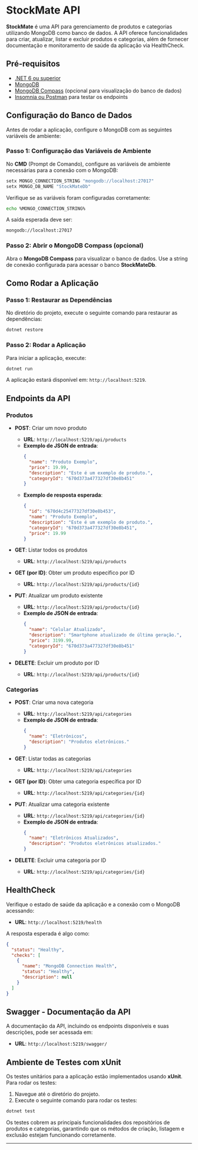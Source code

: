 # StockMate API

**StockMate** é uma API para gerenciamento de produtos e categorias utilizando MongoDB como banco de dados. A API oferece funcionalidades para criar, atualizar, listar e excluir produtos e categorias, além de fornecer documentação e monitoramento de saúde da aplicação via HealthCheck.

## Pré-requisitos

- [.NET 6 ou superior](https://dotnet.microsoft.com/download)
- [MongoDB](https://www.mongodb.com/try/download/community)
- [MongoDB Compass](https://www.mongodb.com/products/compass) (opcional para visualização do banco de dados)
- [Insomnia ou Postman](https://insomnia.rest/download) para testar os endpoints

## Configuração do Banco de Dados

Antes de rodar a aplicação, configure o MongoDB com as seguintes variáveis de ambiente:

### Passo 1: Configuração das Variáveis de Ambiente

No **CMD** (Prompt de Comando), configure as variáveis de ambiente necessárias para a conexão com o MongoDB:

```bash
setx MONGO_CONNECTION_STRING "mongodb://localhost:27017"
setx MONGO_DB_NAME "StockMateDb"
```

Verifique se as variáveis foram configuradas corretamente:

```bash
echo %MONGO_CONNECTION_STRING%
```

A saída esperada deve ser:

```bash
mongodb://localhost:27017
```

### Passo 2: Abrir o MongoDB Compass (opcional)

Abra o **MongoDB Compass** para visualizar o banco de dados. Use a string de conexão configurada para acessar o banco **StockMateDb**.

## Como Rodar a Aplicação

### Passo 1: Restaurar as Dependências

No diretório do projeto, execute o seguinte comando para restaurar as dependências:

```bash
dotnet restore
```

### Passo 2: Rodar a Aplicação

Para iniciar a aplicação, execute:

```bash
dotnet run
```

A aplicação estará disponível em: `http://localhost:5219`.

## Endpoints da API

### Produtos

- **POST**: Criar um novo produto
  - **URL**: `http://localhost:5219/api/products`
  - **Exemplo de JSON de entrada**:
    ```json
    {
      "name": "Produto Exemplo",
      "price": 19.99,
      "description": "Este é um exemplo de produto.",
      "categoryId": "670d373a477327df30e8b451"
    }
    ```
  - **Exemplo de resposta esperada**:
    ```json
    {
      "id": "670d4c25477327df30e8b453",
      "name": "Produto Exemplo",
      "description": "Este é um exemplo de produto.",
      "categoryId": "670d373a477327df30e8b451",
      "price": 19.99
    }
    ```

- **GET**: Listar todos os produtos
  - **URL**: `http://localhost:5219/api/products`

- **GET (por ID)**: Obter um produto específico por ID
  - **URL**: `http://localhost:5219/api/products/{id}`

- **PUT**: Atualizar um produto existente
  - **URL**: `http://localhost:5219/api/products/{id}`
  - **Exemplo de JSON de entrada**:
    ```json
    {
      "name": "Celular Atualizado",
      "description": "Smartphone atualizado de última geração.",
      "price": 3199.99,
      "categoryId": "670d373a477327df30e8b451"
    }
    ```

- **DELETE**: Excluir um produto por ID
  - **URL**: `http://localhost:5219/api/products/{id}`

### Categorias

- **POST**: Criar uma nova categoria
  - **URL**: `http://localhost:5219/api/categories`
  - **Exemplo de JSON de entrada**:
    ```json
    {
      "name": "Eletrônicos",
      "description": "Produtos eletrônicos."
    }
    ```

- **GET**: Listar todas as categorias
  - **URL**: `http://localhost:5219/api/categories`

- **GET (por ID)**: Obter uma categoria específica por ID
  - **URL**: `http://localhost:5219/api/categories/{id}`

- **PUT**: Atualizar uma categoria existente
  - **URL**: `http://localhost:5219/api/categories/{id}`
  - **Exemplo de JSON de entrada**:
    ```json
    {
      "name": "Eletrônicos Atualizados",
      "description": "Produtos eletrônicos atualizados."
    }
    ```

- **DELETE**: Excluir uma categoria por ID
  - **URL**: `http://localhost:5219/api/categories/{id}`

## HealthCheck

Verifique o estado de saúde da aplicação e a conexão com o MongoDB acessando:

- **URL**: `http://localhost:5219/health`

A resposta esperada é algo como:

```json
{
  "status": "Healthy",
  "checks": [
    {
      "name": "MongoDB Connection Health",
      "status": "Healthy",
      "description": null
    }
  ]
}
```

## Swagger - Documentação da API

A documentação da API, incluindo os endpoints disponíveis e suas descrições, pode ser acessada em:

- **URL**: `http://localhost:5219/swagger/`

## Ambiente de Testes com xUnit

Os testes unitários para a aplicação estão implementados usando **xUnit**. Para rodar os testes:

1. Navegue até o diretório do projeto.
2. Execute o seguinte comando para rodar os testes:

```bash
dotnet test
```

Os testes cobrem as principais funcionalidades dos repositórios de produtos e categorias, garantindo que os métodos de criação, listagem e exclusão estejam funcionando corretamente.

---